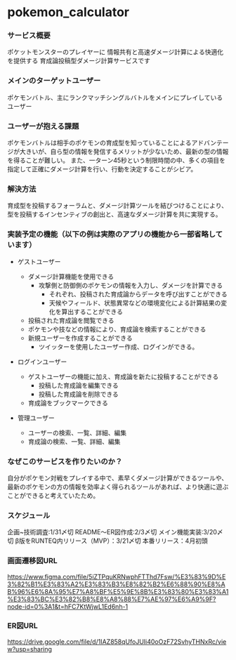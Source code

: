 # pokemon_calculator

### サービス概要
ポケットモンスターのプレイヤーに
情報共有と高速ダメージ計算による快適化を提供する
育成論投稿型ダメージ計算サービスです

### メインのターゲットユーザー
ポケモンバトル、主にランクマッチシングルバトルをメインにプレイしているユーザー

### ユーザーが抱える課題
ポケモンバトルは相手のポケモンの育成型を知っていることによるアドバンテージが大きいが、自ら型の情報を発信するメリットが少ないため、最新の型の情報を得ることが難しい。
また、一ターン45秒という制限時間の中、多くの項目を指定して正確にダメージ計算を行い、行動を決定することがシビア。

### 解決方法
育成型を投稿するフォーラムと、ダメージ計算ツールを結びつけることにより、型を投稿するインセンティブの創出と、高速なダメージ計算を共に実現する。


### 実装予定の機能（以下の例は実際のアプリの機能から一部省略しています）
- ゲストユーザー
  - ダメージ計算機能を使用できる
    - 攻撃側と防御側のポケモンの情報を入力し、ダメージを計算できる
      - それぞれ、投稿された育成論からデータを呼び出すことができる
      - 天候やフィールド、状態異常などの環境変化による計算結果の変化を算出することができる
  - 投稿された育成論を閲覧できる
  - ポケモンや技などの情報により、育成論を検索することができる
  - 新規ユーザーを作成することができる
    - ツイッターを使用したユーザー作成、ログインができる。
  
- ログインユーザー
  - ゲストユーザーの機能に加え、育成論を新たに投稿することができる
    - 投稿した育成論を編集できる
    - 投稿した育成論を削除できる
  - 育成論をブックマークできる

- 管理ユーザー
  - ユーザーの検索、一覧、詳細、編集
  - 育成論の検索、一覧、詳細、編集

### なぜこのサービスを作りたいのか？
自分がポケモン対戦をプレイする中で、素早くダメージ計算ができるツールや、最新のポケモンの方の情報を効率よく得られるツールがあれば、より快適に遊ぶことができると考えていたため。

### スケジュール
企画~技術調査:1/31〆切
README〜ER図作成:2/3〆切
メイン機能実装:3/20〆切
β版をRUNTEQ内リリース（MVP）：3/21〆切
本番リリース：4月初頭

### 画面遷移図URL
https://www.figma.com/file/5iZTPquKRNwphFTThd7Fsw/%E3%83%9D%E3%82%B1%E3%83%A2%E3%83%B3%E8%82%B2%E6%88%90%E8%AB%96%E6%8A%95%E7%A8%BF%E5%9E%8B%E3%83%80%E3%83%A1%E3%83%BC%E3%82%B8%E8%A8%88%E7%AE%97%E6%A9%9F?node-id=0%3A1&t=hFC7KtWjwL1Ed6nh-1

### ER図URL
https://drive.google.com/file/d/1IAZ858qUfoJUIi40oOzF72SvhyTHNxRc/view?usp=sharing